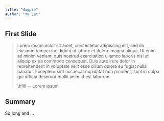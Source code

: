 ```yaml
---
title: "Wuppie"
author: "My Cat"
---
```


## First Slide

> Lorem ipsum dolor sit amet, consectetur adipiscing elit, sed do eiusmod tempor
> incididunt ut labore et dolore magna aliqua. Ut enim ad minim veniam, quis
> nostrud exercitation ullamco laboris nisi ut aliquip ex ea commodo consequat.
> Duis aute irure dolor in reprehenderit in voluptate velit esse cillum dolore
> eu fugiat nulla pariatur. Excepteur sint occaecat cupidatat non proident, sunt
> in culpa qui officia deserunt mollit anim id est laborum.
>
> \hfill -- Lorem ipsum

## Summary

So long and ...